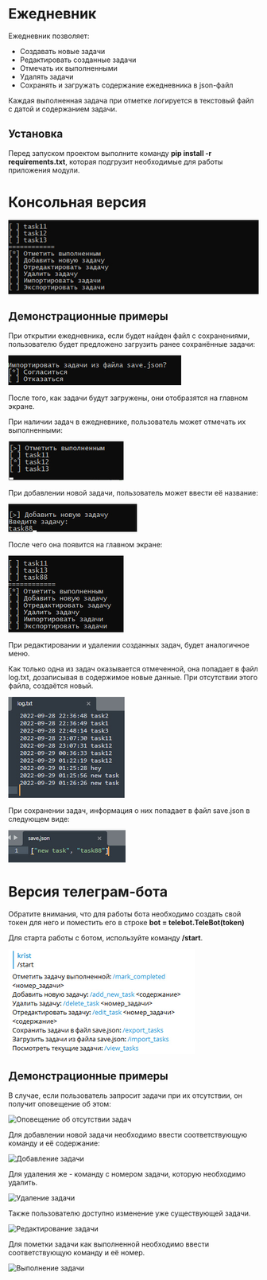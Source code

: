 # Ежедневник
Ежедневник позволяет:
- Создавать новые задачи
- Редактировать созданные задачи
- Отмечать их выполненными
- Удалять задачи
- Сохранять и загружать содержание ежедневника в json-файл

Каждая выполненная задача при отметке логируется в текстовый файл с датой и содержанием задачи.

## Установка
Перед запуском проектом выполните команду **pip install -r requirements.txt**, которая подгрузит необходимые для работы приложения модули.

# Консольная версия
![Вид главной страницы ежедневника](/assets/main_screen.jpg)

## Демонстрационные примеры
При открытии ежедневника, если будет найден файл с сохранениями, пользователю будет предложено загрузить ранее сохранённые задачи:

![Предложение загрузить задачи при запуске](/assets/import.jpg)

После того, как задачи будут загружены, они отобразятся на главном экране.


При наличии задач в ежедневнике, пользователь может отмечать их выполненными: 

![Предложение загрузить задачи при запуске](/assets/mark.jpg)

При добавлении новой задачи, пользователь может ввести её название:

![Добавление задачи](/assets/new_task.jpg)

После чего она появится на главном экране:

![Добавленная задача на главном экране](/assets/new_task_result.jpg)

При редактировании и удалении созданных задач, будет аналогичное меню.


Как только одна из задач оказывается отмеченной, она попадает в файл log.txt, дозаписывая в содержимое новые данные. При отсутствии этого файла, создаётся новый.

![Содержимое файла log.txt](/assets/log.jpg)

При сохранении задач, информация о них попадает в файл save.json в следующем виде:

![Содержимое файла save.json](/assets/save.jpg)

# Версия телеграм-бота
Обратите внимания, что для работы бота необходимо создать свой токен для него и поместить его в строке **bot = telebot.TeleBot(token)**

Для старта работы с ботом, используйте команду **/start**.

![Вид меню в боте](/assets/bot_start_menu.jpg)

## Демонстрационные примеры
В случае, если пользователь запросит задачи при их отсутствии, он получит оповещение об этом:

![Оповещение об отсутствии задач](bot_none_tasks.jpg)

Для добавлении новой задачи необходимо ввести соответствующую команду и её содержание:

![Добавление задачи](bot_add_task.jpg)

Для удаления же - команду с номером задачи, которую необходимо удалить.

![Удаление задачи](bot_delete_task.jpg)

Также пользователю доступно изменение уже существующей задачи.

![Редактирование задачи](bot_edit_task.jpg)

Для пометки задачи как выполненной необходимо ввести соответствующую команду и её номер.

![Выполнение задачи](bot_mark_task.jpg)
